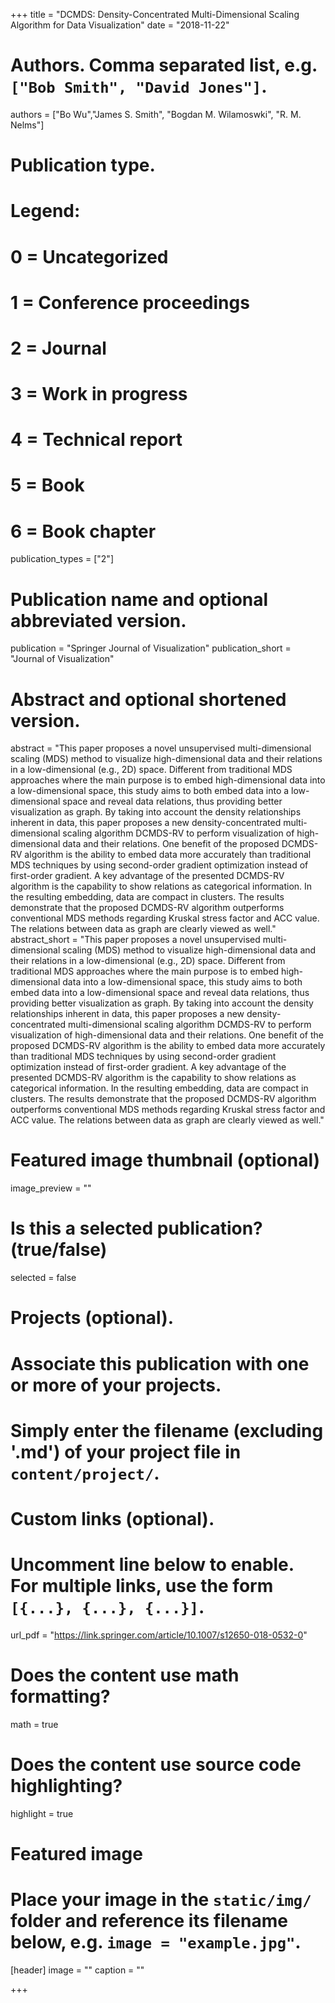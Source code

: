 +++
title = "DCMDS: Density-Concentrated Multi-Dimensional Scaling Algorithm for Data Visualization"
date = "2018-11-22"

# Authors. Comma separated list, e.g. `["Bob Smith", "David Jones"]`.
authors = ["Bo Wu","James S. Smith", "Bogdan M. Wilamoswki", "R. M. Nelms"]

# Publication type.
# Legend:
# 0 = Uncategorized
# 1 = Conference proceedings
# 2 = Journal
# 3 = Work in progress
# 4 = Technical report
# 5 = Book
# 6 = Book chapter
publication_types = ["2"]

# Publication name and optional abbreviated version.
publication = "Springer Journal of Visualization"
publication_short = "Journal of Visualization"

# Abstract and optional shortened version.
abstract = "This paper proposes a novel unsupervised multi-dimensional scaling (MDS) method to visualize high-dimensional data and their relations in a low-dimensional (e.g., 2D) space. Different from traditional MDS approaches where the main purpose is to embed high-dimensional data into a low-dimensional space, this study aims to both embed data into a low-dimensional space and reveal data relations, thus providing better visualization as graph. By taking into account the density relationships inherent in data, this paper proposes a new density-concentrated multi-dimensional scaling algorithm DCMDS-RV to perform visualization of high-dimensional data and their relations. One benefit of the proposed DCMDS-RV algorithm is the ability to embed data more accurately than traditional MDS techniques by using second-order gradient optimization instead of first-order gradient. A key advantage of the presented DCMDS-RV algorithm is the capability to show relations as categorical information. In the resulting embedding, data are compact in clusters. The results demonstrate that the proposed DCMDS-RV algorithm outperforms conventional MDS methods regarding Kruskal stress factor and ACC value. The relations between data as graph are clearly viewed as well."
abstract_short = "This paper proposes a novel unsupervised multi-dimensional scaling (MDS) method to visualize high-dimensional data and their relations in a low-dimensional (e.g., 2D) space. Different from traditional MDS approaches where the main purpose is to embed high-dimensional data into a low-dimensional space, this study aims to both embed data into a low-dimensional space and reveal data relations, thus providing better visualization as graph. By taking into account the density relationships inherent in data, this paper proposes a new density-concentrated multi-dimensional scaling algorithm DCMDS-RV to perform visualization of high-dimensional data and their relations. One benefit of the proposed DCMDS-RV algorithm is the ability to embed data more accurately than traditional MDS techniques by using second-order gradient optimization instead of first-order gradient. A key advantage of the presented DCMDS-RV algorithm is the capability to show relations as categorical information. In the resulting embedding, data are compact in clusters. The results demonstrate that the proposed DCMDS-RV algorithm outperforms conventional MDS methods regarding Kruskal stress factor and ACC value. The relations between data as graph are clearly viewed as well."

# Featured image thumbnail (optional)
image_preview = ""

# Is this a selected publication? (true/false)
selected = false

# Projects (optional).
#   Associate this publication with one or more of your projects.
#   Simply enter the filename (excluding '.md') of your project file in `content/project/`.

# Custom links (optional).
#   Uncomment line below to enable. For multiple links, use the form `[{...}, {...}, {...}]`.
url_pdf = "https://link.springer.com/article/10.1007/s12650-018-0532-0"

# Does the content use math formatting?
math = true

# Does the content use source code highlighting?
highlight = true

# Featured image
# Place your image in the `static/img/` folder and reference its filename below, e.g. `image = "example.jpg"`.
[header]
image = ""
caption = ""

+++

